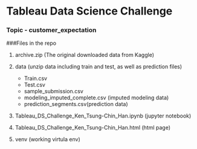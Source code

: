 # Tableau Data Science Challenge
### Topic - customer_expectation

###Files in the repo
1. archive.zip (The original downloaded data from Kaggle)
2. data (unzip data including train and test, as well as prediction files)
	- Train.csv
	- Test.csv
	- sample_submission.csv
	- modeling_imputed_complete.csv (imputed modeling data)
	- prediction_segments.csv(prediction data)

3. Tableau_DS_Challenge_Ken_Tsung-Chin_Han.ipynb (jupyter notebook)
4. Tableau_DS_Challenge_Ken_Tsung-Chin_Han.html (html page)
5. venv (working virtula env)





